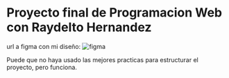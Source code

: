 # Proyecto final de Programacion Web con Raydelto Hernandez

url a figma con mi diseño: ![figma](https://www.figma.com/design/lNl9YvIYbPEWZE5MD8RXvd/ProgWeb-Final?node-id=0-1&t=YhdeHIdSoEb4VVu3-1)

Puede que no haya usado las mejores practicas para estructurar el proyecto, pero funciona.
